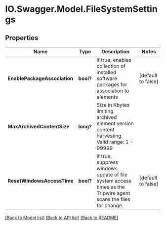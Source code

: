 # IO.Swagger.Model.FileSystemSettings
## Properties

Name | Type | Description | Notes
------------ | ------------- | ------------- | -------------
**EnablePackageAssociation** | **bool?** | if true, enables collection of installed software packages for association to elements | [default to false]
**MaxArchivedContentSize** | **long?** | Size in Kbytes limiting archived element version content harvesting. Valid range: 1 - 99999 | 
**ResetWindowsAccessTime** | **bool?** | If true, suppress windows update of file system access times as the Tripwire agent scans the files for change. | [default to false]

[[Back to Model list]](../README.md#documentation-for-models) [[Back to API list]](../README.md#documentation-for-api-endpoints) [[Back to README]](../README.md)

